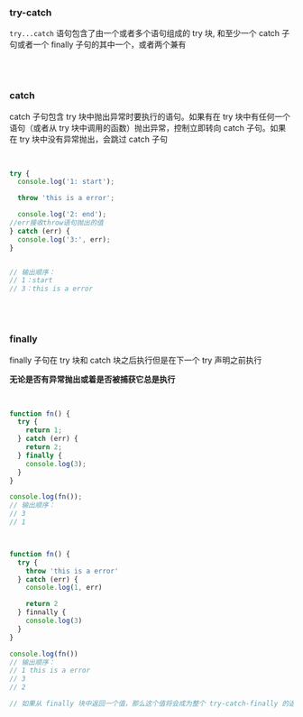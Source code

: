 ### try-catch

```try...catch``` 语句包含了由一个或者多个语句组成的 try 块, 和至少一个 catch 子句或者一个 finally 子句的其中一个，或者两个兼有


<br>


<br>


### catch

catch 子句包含 try 块中抛出异常时要执行的语句。如果有在 try 块中有任何一个语句（或者从 try 块中调用的函数）抛出异常，控制立即转向 catch 子句。如果在 try 块中没有异常抛出，会跳过 catch 子句

<br>

```javascript
try {
  console.log('1: start');

  throw 'this is a error';

  console.log('2: end');
//err接收throw语句抛出的值
} catch (err) {
  console.log('3:', err);
}


// 输出顺序：
// 1：start
// 3：this is a error
 ```


<br>


<br>


### finally

finally 子句在 try 块和 catch 块之后执行但是在下一个 try 声明之前执行

**无论是否有异常抛出或着是否被捕获它总是执行**

<br>

```javascript
function fn() {
  try {
    return 1;
  } catch (err) {
    return 2;
  } finally {
    console.log(3);
  }
}

console.log(fn());
// 输出顺序：
// 3
// 1



function fn() {
  try {
    throw 'this is a error'
  } catch (err) {
    console.log(1, err)

    return 2
  } finnally {
    console.log(3)
  }
}

console.log(fn())
// 输出顺序：
// 1 this is a error
// 3
// 2

// 如果从 finally 块中返回一个值，那么这个值将会成为整个 try-catch-finally 的返回值，无论是否有 return 语句在 try 和 catch 中
```
